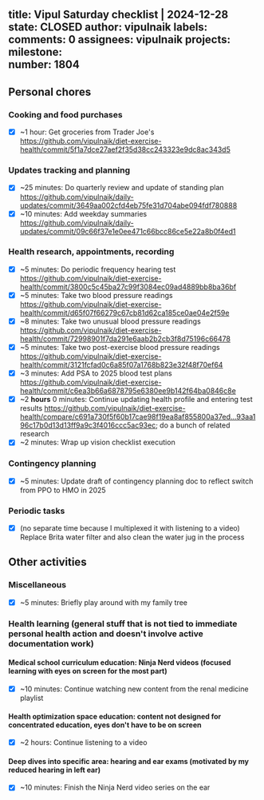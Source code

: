 title:	Vipul Saturday checklist | 2024-12-28
state:	CLOSED
author:	vipulnaik
labels:	
comments:	0
assignees:	vipulnaik
projects:	
milestone:	
number:	1804
--
## Personal chores

### Cooking and food purchases

- [x] ~1 hour: Get groceries from Trader Joe's https://github.com/vipulnaik/diet-exercise-health/commit/5f1a7dce27aef2f35d38cc243323e9dc8ac343d5

### Updates tracking and planning

- [x] ~25 minutes: Do quarterly review and update of standing plan https://github.com/vipulnaik/daily-updates/commit/3649aa002cfd4eb75fe31d704abe094fdf780888
- [x] ~10 minutes: Add weekday summaries https://github.com/vipulnaik/daily-updates/commit/09c66f37e1e0ee471c66bcc86ce5e22a8b0f4ed1

### Health research, appointments, recording

- [x] ~5 minutes: Do periodic frequency hearing test https://github.com/vipulnaik/diet-exercise-health/commit/3800c5c45ba27c99f3084ec09ad4889bb8ba36bf
- [x] ~5 minutes: Take two blood pressure readings https://github.com/vipulnaik/diet-exercise-health/commit/d65f07f66279c67cb81d62ca185ce0ae04e2f59e
- [x] ~8 minutes: Take two unusual blood pressure readings https://github.com/vipulnaik/diet-exercise-health/commit/72998901f7da291e6aab2b2cb3f8d75196c66478
- [x] ~5 minutes: Take two post-exercise blood pressure readings https://github.com/vipulnaik/diet-exercise-health/commit/3121fcfad0c6a85f07a1768b823e32f48f70ef64
- [x] ~3 minutes: Add PSA to 2025 blood test plans https://github.com/vipulnaik/diet-exercise-health/commit/c6ea3b66a6878795e6380ee9b142f64ba0846c8e
- [x] ~2 **hours** 0 minutes: Continue updating health profile and entering test results https://github.com/vipulnaik/diet-exercise-health/compare/c691a730f5f60b17cae98f19ea8af855800a37ed...93aa196c17b0d13d13ff9a9c3f4016ccc5ac93ec; do a bunch of related research
- [x] ~2 minutes: Wrap up vision checklist execution

### Contingency planning

- [x] ~5 minutes: Update draft of contingency planning doc to reflect switch from PPO to HMO in 2025

### Periodic tasks

- [x] (no separate time because I multiplexed it with listening to a video) Replace Brita water filter and also clean the water jug in the process

## Other activities

### Miscellaneous

- [x] ~5 minutes: Briefly play around with my family tree

### Health learning (general stuff that is not tied to immediate personal health action and doesn't involve active documentation work)

#### Medical school curriculum education: Ninja Nerd videos (focused learning with eyes on screen for the most part)

- [x] ~10 minutes: Continue watching new content from the renal medicine playlist

#### Health optimization space education: content not designed for concentrated education, eyes don't have to be on screen

- [x] ~2 hours: Continue listening to a video

#### Deep dives into specific area: hearing and ear exams (motivated by my reduced hearing in left ear)

- [x] ~10 minutes: Finish the Ninja Nerd video series on the ear
